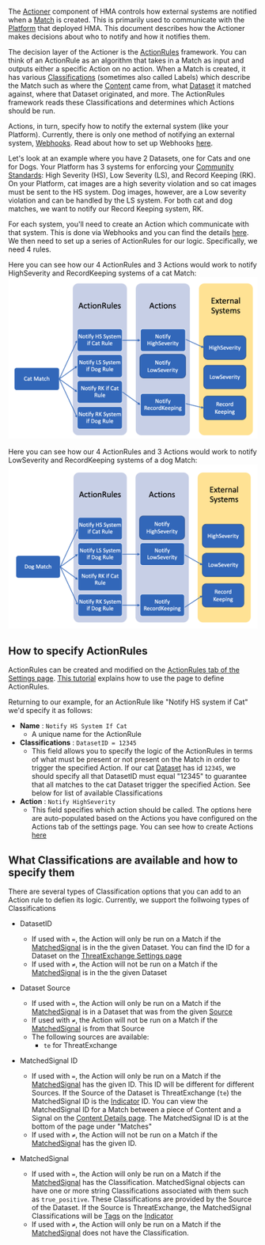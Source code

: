 The [Actioner](Glossary#actioner) component of HMA controls how external systems are notified when a [Match](Glossary#matcher) is created. This is primarily used to communicate with the [Platform](Glossary#terms-and-concepts-used-in-hma) that deployed HMA. This document describes how the Actioner makes decisions about who to notify and how it notifies them. 

The decision layer of the Actioner is the [ActionRules](Glossary#actioner) framework. You can think of an ActionRule as an algorithm that takes in a Match as input and outputs either a specific Action on no action. When a Match is created, it has various [Classifications](Glossary#matcher) (sometimes also called Labels) which describe the Match such as where the [Content](Glossary#hasher) came from, what [Dataset](Glossary#matcher) it matched against, where that Dataset originated, and more. The ActionRules framework reads these Classifications and determines which Actions should be run.

Actions, in turn, specify how to notify the external system (like your Platform). Currently, there is only one method of notifying an external system, [Webhooks](Webhooks-Reference). Read about how to set up Webhooks [here](https://github.com/facebook/ThreatExchange/wiki/Tutorial:-How-to-Notify-My-System-when-My-Content-Matches-a-Dataset).

Let's look at an example where you have 2 Datasets, one for Cats and one for Dogs. Your Platform has 3 systems for enforcing your [Community Standards](Glossary#other-terminology-used-in-content-moderation): High Severity (HS), Low Severity (LS), and Record Keeping (RK). On your Platform, cat images are a high severity violation and so cat images must be sent to the HS system. Dog images, however, are a Low severity violation and can be handled by the LS system. For both cat and dog matches, we want to notify our Record Keeping system, RK.  

For each system, you'll need to create an Action which communicate with that system. This is done via Webhooks and you can find the details [here](Webhooks-Reference). We then need to set up a series of ActionRules for our logic. Specifically, we need 4 rules.

Here you can see how our 4 ActionRules and 3 Actions would work to notify HighSeverity and RecordKeeping systems of a cat Match:
![](https://github.com/facebook/ThreatExchange/blob/main/hasher-matcher-actioner/docs/images/ActionRule%20Cat%20Match%20Example.png)

Here you can see how our 4 ActionRules and 3 Actions would work to notify LowSeverity and RecordKeeping systems of a dog Match:
![](https://github.com/facebook/ThreatExchange/blob/main/hasher-matcher-actioner/docs/images/ActionRule%20Dog%20Match%20Example.png)

## How to specify ActionRules
ActionRules can be created and modified on the [ActionRules tab of the Settings page](The-Action-Rules-Page). [This tutorial](https://github.com/facebook/ThreatExchange/wiki/Tutorial:-How-to-Notify-My-System-when-My-Content-Matches-a-Dataset#step-3---create-actionrule-to-trigger-your-action-when-a-match-occurs) explains how to use the page to define ActionRules.

Returning to our example, for an ActionRule like "Notify HS system if Cat" we'd specify it as follows:
- **Name** : `Notify HS System If Cat`
    - A unique name for the ActionRule
- **Classifications** : `DatasetID = 12345`
    - This field allows you to specify the logic of the ActionRules in terms of what must be present or not present on the Match in order to trigger the specified Action. If our cat [Dataset](Glossary#matcher) has id `12345`, we should specify all that DatasetID must equal "12345" to guarantee that all matches to the cat Dataset trigger the specified Action. See below for list of available Classifications
- **Action** : `Notify HighSeverity`
    - This field specifies which action should be called. The options here are auto-populated based on the Actions you have configured on the Actions tab of the settings page. You can see how to create Actions [here](https://github.com/facebook/ThreatExchange/wiki/Tutorial:-How-to-Notify-My-System-when-My-Content-Matches-a-Dataset#step-2---create-an-action-to-send-a-webhook)

## What Classifications are available and how to specify them
There are several types of Classification options that you can add to an Action rule to defien its logic. Currently, we support the follwoing types of Classifications

* DatasetID
   * If used with `=`,  the Action will only be run on a Match if the [MatchedSignal](Glossary#matcher) is in the the given Dataset. You can find the ID for a Dataset on the [ThreatExchange Settings page](ThreatExchange-Setting-Page)
   * If used with `≠`, the Action will not be run on a Match if the [MatchedSignal](Glossary#matcher) is in the the given Dataset

* Dataset Source
   * If used with `=`, the Action will only be run on a Match if the [MatchedSignal](Glossary#matcher) is in a Dataset that was from the given [Source](Glossary#fetcher)
   * If used with `≠`, the Action will not be run on a Match if the [MatchedSignal](Glossary#matcher) is from that Source
   * The following sources are available:
       * `te` for ThreatExchange

* MatchedSignal ID
   * If used with `=`, the Action will only be run on a Match if the [MatchedSignal](Glossary#matcher) has the given ID. This ID will be different for different Sources. If the Source of the Dataset is ThreatExchange (`te`) the MatchedSignal ID is the [Indicator](Glossary#fetcher) ID. You can view the MatchedSignal ID for a Match between a piece of Content and a Signal on the [Content Details page](Content-Details). The MatchedSignal ID is at the bottom of the page under "Matches"
   * If used with `≠`, the Action will not be run on a Match if the [MatchedSignal](Glossary#matcher) has the given ID.

* MatchedSignal
   * If used with `=`, the Action will only be run on a Match if the [MatchedSignal](Glossary#matcher) has the Classification. MatchedSignal objects can have one or more string Classifications associated with them such as `true_positive`. These Classifications are provided by the Source of the Dataset. If the Source is ThreatExchange, the MatchedSignal Classifications will be [Tags](Glossary#fetcher) on the [Indicator](Glossary#fetcher) 
   * If used with `≠`, the Action will only be run on a Match if the [MatchedSignal](Glossary#matcher) does not have the Classification.

